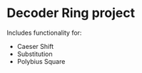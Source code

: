 # Decoder Ring project 

Includes functionality for:
  - Caeser Shift
  - Substitution
  - Polybius Square
